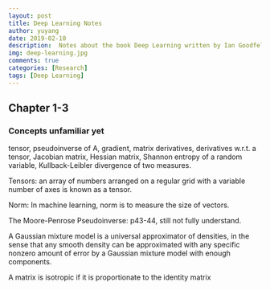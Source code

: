 ```yaml
---
layout: post
title: Deep Learning Notes
author: yuyang
date: 2019-02-10
description:  Notes about the book Deep Learning written by Ian Goodfellow, Yoshua Bengio, and Aaron Courville.
img: deep-learning.jpg
comments: true
categories: [Research]
tags: [Deep Learning]
---
```


## Chapter 1-3

### Concepts unfamiliar yet
tensor, pseudoinverse of A, gradient, matrix derivatives, derivatives w.r.t. a tensor, Jacobian matrix, Hessian matrix, Shannon entropy of a random variable, Kullback-Leibler divergence of two measures.

Tensors: an array of numbers arranged on a regular grid with a variable number of axes is known as a tensor.

Norm: In machine learning, norm is to measure the size of vectors.

The Moore-Penrose Pseudoinverse: p43-44, still not fully understand.

A Gaussian mixture model is a universal approximator of densities, in the sense that any smooth density can be approximated with any specific nonzero amount of error by a Gaussian mixture model with enough components.

A matrix is isotropic if it is proportionate to the identity matrix
